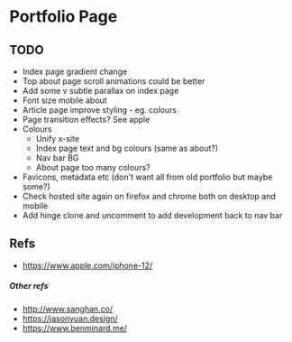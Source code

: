
# Portfolio Page

## TODO


* Index page gradient change
* Top about page scroll animations could be better
* Add some v subtle parallax on index page
* Font size mobile about  
* Article page improve styling - eg. colours
* Page transition effects? See apple
* Colours
    * Unify x-site
    * Index page text and bg colours (same as about?)
    * Nav bar BG
    * About page too many colours?
* Favicons, metadata etc (don't want all from old portfolio but maybe some?)
* Check hosted site again on firefox and chrome both on desktop and mobile
* Add hinge clone and uncomment to add development back to nav bar

## Refs

* https://www.apple.com/iphone-12/

##### Other refs

* http://www.sanghan.co/
* https://jasonyuan.design/
* https://www.benminard.me/
